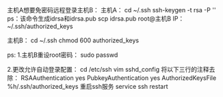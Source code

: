 主机A想要免密码远程登录主机B：
主机A：
cd ~/.ssh
ssh-keygen -t rsa -P ''  ps：该命令生成idrsa和idrsa.pub
scp idrsa.pub root@主机B IP：~/.ssh/authorized_keys

主机B：
cd ~/.ssh
chmod 600 authorized_keys


ps:
1.主机B重设root密码：
sudo passwd

2.更改允许自动登录配置：
cd /etc/ssh
vim sshd_config
将以下三行的注释去除：
RSAAuthentication yes
PubkeyAuthentication yes
AuthorizedKeysFile      %h/.ssh/authorized_keys
重启ssh服务
service ssh restart
